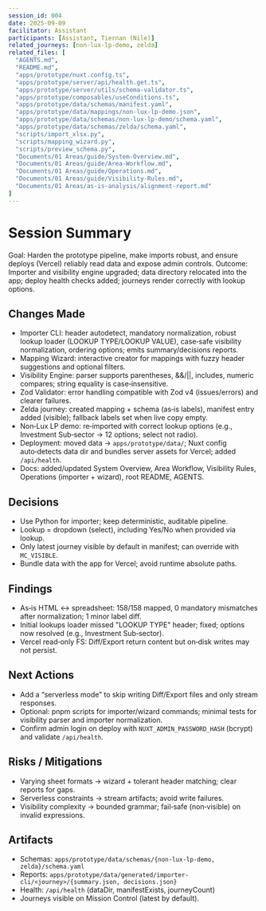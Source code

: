 ```yaml
---
session_id: 004
date: 2025-09-09
facilitator: Assistant
participants: [Assistant, Tiernan (Nile)]
related_journeys: [non-lux-lp-demo, zelda]
related_files: [
  "AGENTS.md",
  "README.md",
  "apps/prototype/nuxt.config.ts",
  "apps/prototype/server/api/health.get.ts",
  "apps/prototype/server/utils/schema-validator.ts",
  "apps/prototype/composables/useConditions.ts",
  "apps/prototype/data/schemas/manifest.yaml",
  "apps/prototype/data/mappings/non-lux-lp-demo.json",
  "apps/prototype/data/schemas/non-lux-lp-demo/schema.yaml",
  "apps/prototype/data/schemas/zelda/schema.yaml",
  "scripts/import_xlsx.py",
  "scripts/mapping_wizard.py",
  "scripts/preview_schema.py",
  "Documents/01 Areas/guide/System-Overview.md",
  "Documents/01 Areas/guide/Area-Workflow.md",
  "Documents/01 Areas/guide/Operations.md",
  "Documents/01 Areas/guide/Visibility-Rules.md",
  "Documents/01 Areas/as-is-analysis/alignment-report.md"
]
---
```


# Session Summary

Goal: Harden the prototype pipeline, make imports robust, and ensure deploys (Vercel) reliably read data and expose admin controls. Outcome: Importer and visibility engine upgraded; data directory relocated into the app; deploy health checks added; journeys render correctly with lookup options.

## Changes Made

- Importer CLI: header autodetect, mandatory normalization, robust lookup loader (LOOKUP TYPE/LOOKUP VALUE), case‑safe visibility normalization, ordering options; emits summary/decisions reports.
- Mapping Wizard: interactive creator for mappings with fuzzy header suggestions and optional filters.
- Visibility Engine: parser supports parentheses, &&/||, includes, numeric compares; string equality is case‑insensitive.
- Zod Validator: error handling compatible with Zod v4 (issues/errors) and clearer failures.
- Zelda journey: created mapping + schema (as‑is labels), manifest entry added (visible); fallback labels set when live copy empty.
- Non‑Lux LP demo: re‑imported with correct lookup options (e.g., Investment Sub‑sector → 12 options; select not radio).
- Deployment: moved data → `apps/prototype/data/`; Nuxt config auto‑detects data dir and bundles server assets for Vercel; added `/api/health`.
- Docs: added/updated System Overview, Area Workflow, Visibility Rules, Operations (importer + wizard), root README, AGENTS.

## Decisions

- Use Python for importer; keep deterministic, auditable pipeline.
- Lookup = dropdown (select), including Yes/No when provided via lookup.
- Only latest journey visible by default in manifest; can override with `MC_VISIBLE`.
- Bundle data with the app for Vercel; avoid runtime absolute paths.

## Findings

- As‑is HTML ↔ spreadsheet: 158/158 mapped, 0 mandatory mismatches after normalization; 1 minor label diff.
- Initial lookups loader missed "LOOKUP TYPE" header; fixed; options now resolved (e.g., Investment Sub‑sector).
- Vercel read‑only FS: Diff/Export return content but on‑disk writes may not persist.

## Next Actions

- Add a “serverless mode” to skip writing Diff/Export files and only stream responses.
- Optional: pnpm scripts for importer/wizard commands; minimal tests for visibility parser and importer normalization.
- Confirm admin login on deploy with `NUXT_ADMIN_PASSWORD_HASH` (bcrypt) and validate `/api/health`.

## Risks / Mitigations

- Varying sheet formats → wizard + tolerant header matching; clear reports for gaps.
- Serverless constraints → stream artifacts; avoid write failures.
- Visibility complexity → bounded grammar; fail‑safe (non‑visible) on invalid expressions.

## Artifacts

- Schemas: `apps/prototype/data/schemas/{non-lux-lp-demo, zelda}/schema.yaml`
- Reports: `apps/prototype/data/generated/importer-cli/<journey>/{summary.json, decisions.json}`
- Health: `/api/health` (dataDir, manifestExists, journeyCount)
- Journeys visible on Mission Control (latest by default).

